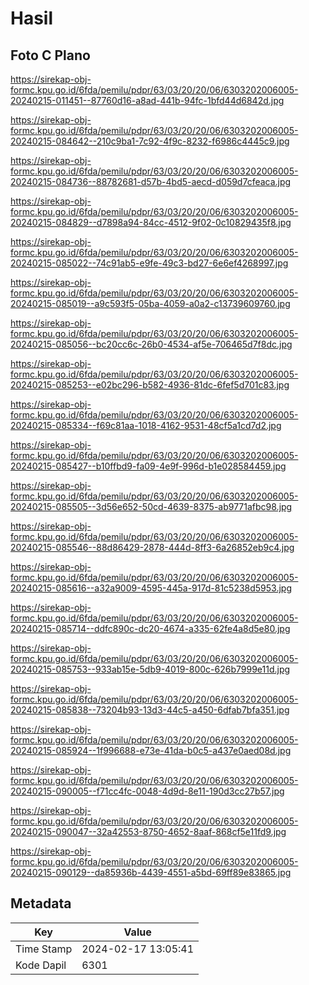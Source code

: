 # Hasil

## Foto C Plano

https://sirekap-obj-formc.kpu.go.id/6fda/pemilu/pdpr/63/03/20/20/06/6303202006005-20240215-011451--87760d16-a8ad-441b-94fc-1bfd44d6842d.jpg

https://sirekap-obj-formc.kpu.go.id/6fda/pemilu/pdpr/63/03/20/20/06/6303202006005-20240215-084642--210c9ba1-7c92-4f9c-8232-f6986c4445c9.jpg

https://sirekap-obj-formc.kpu.go.id/6fda/pemilu/pdpr/63/03/20/20/06/6303202006005-20240215-084736--88782681-d57b-4bd5-aecd-d059d7cfeaca.jpg

https://sirekap-obj-formc.kpu.go.id/6fda/pemilu/pdpr/63/03/20/20/06/6303202006005-20240215-084829--d7898a94-84cc-4512-9f02-0c10829435f8.jpg

https://sirekap-obj-formc.kpu.go.id/6fda/pemilu/pdpr/63/03/20/20/06/6303202006005-20240215-085022--74c91ab5-e9fe-49c3-bd27-6e6ef4268997.jpg

https://sirekap-obj-formc.kpu.go.id/6fda/pemilu/pdpr/63/03/20/20/06/6303202006005-20240215-085019--a9c593f5-05ba-4059-a0a2-c13739609760.jpg

https://sirekap-obj-formc.kpu.go.id/6fda/pemilu/pdpr/63/03/20/20/06/6303202006005-20240215-085056--bc20cc6c-26b0-4534-af5e-706465d7f8dc.jpg

https://sirekap-obj-formc.kpu.go.id/6fda/pemilu/pdpr/63/03/20/20/06/6303202006005-20240215-085253--e02bc296-b582-4936-81dc-6fef5d701c83.jpg

https://sirekap-obj-formc.kpu.go.id/6fda/pemilu/pdpr/63/03/20/20/06/6303202006005-20240215-085334--f69c81aa-1018-4162-9531-48cf5a1cd7d2.jpg

https://sirekap-obj-formc.kpu.go.id/6fda/pemilu/pdpr/63/03/20/20/06/6303202006005-20240215-085427--b10ffbd9-fa09-4e9f-996d-b1e028584459.jpg

https://sirekap-obj-formc.kpu.go.id/6fda/pemilu/pdpr/63/03/20/20/06/6303202006005-20240215-085505--3d56e652-50cd-4639-8375-ab9771afbc98.jpg

https://sirekap-obj-formc.kpu.go.id/6fda/pemilu/pdpr/63/03/20/20/06/6303202006005-20240215-085546--88d86429-2878-444d-8ff3-6a26852eb9c4.jpg

https://sirekap-obj-formc.kpu.go.id/6fda/pemilu/pdpr/63/03/20/20/06/6303202006005-20240215-085616--a32a9009-4595-445a-917d-81c5238d5953.jpg

https://sirekap-obj-formc.kpu.go.id/6fda/pemilu/pdpr/63/03/20/20/06/6303202006005-20240215-085714--ddfc890c-dc20-4674-a335-62fe4a8d5e80.jpg

https://sirekap-obj-formc.kpu.go.id/6fda/pemilu/pdpr/63/03/20/20/06/6303202006005-20240215-085753--933ab15e-5db9-4019-800c-626b7999e11d.jpg

https://sirekap-obj-formc.kpu.go.id/6fda/pemilu/pdpr/63/03/20/20/06/6303202006005-20240215-085838--73204b93-13d3-44c5-a450-6dfab7bfa351.jpg

https://sirekap-obj-formc.kpu.go.id/6fda/pemilu/pdpr/63/03/20/20/06/6303202006005-20240215-085924--1f996688-e73e-41da-b0c5-a437e0aed08d.jpg

https://sirekap-obj-formc.kpu.go.id/6fda/pemilu/pdpr/63/03/20/20/06/6303202006005-20240215-090005--f71cc4fc-0048-4d9d-8e11-190d3cc27b57.jpg

https://sirekap-obj-formc.kpu.go.id/6fda/pemilu/pdpr/63/03/20/20/06/6303202006005-20240215-090047--32a42553-8750-4652-8aaf-868cf5e11fd9.jpg

https://sirekap-obj-formc.kpu.go.id/6fda/pemilu/pdpr/63/03/20/20/06/6303202006005-20240215-090129--da85936b-4439-4551-a5bd-69ff89e83865.jpg


## Metadata

| Key        | Value               |
| ---------- | ------------------- |
| Time Stamp | 2024-02-17 13:05:41 |
| Kode Dapil | 6301                |



